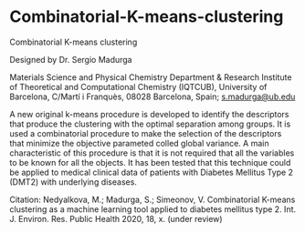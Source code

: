 # Combinatorial-K-means-clustering
Combinatorial K-means clustering

Designed by Dr. Sergio Madurga

Materials Science and Physical Chemistry Department & Research Institute of Theoretical and Computational Chemistry (IQTCUB), University of Barcelona, C/Martí i Franquès, 08028 Barcelona, Spain; s.madurga@ub.edu


A new original k-means procedure is developed to identify the descriptors that produce the clustering with the optimal separation among groups.
It is used a combinatorial procedure to make the selection of the descriptors that minimize the objective parameted colled global variance.
A main characteristic of this procedure is that it is not required that all the variables to be known for all the objects. 
It has been tested that this technique could be applied to medical clinical data of patients with Diabetes Mellitus Type 2 (DMT2) with underlying diseases.


Citation: Nedyalkova, M.; Madurga, S.; Simeonov, V. Combinatorial K-means clustering as a machine learning tool applied to diabetes mellitus type 2. Int. J. Environ. Res. Public Health 2020, 18, x. (under review)
